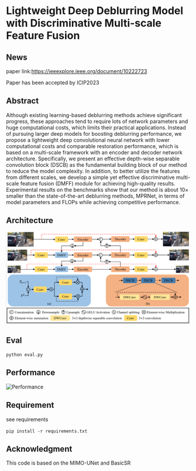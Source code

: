 # Lightweight Deep Deblurring Model with Discriminative Multi-scale Feature Fusion
## News
paper link:https://ieeexplore.ieee.org/document/10222723

Paper has been accepted by ICIP2023
## Abstract
Although existing learning-based deblurring methods achieve significant progress, these approaches tend to require lots of network parameters and huge computational costs, which limits their practical applications. 
Instead of pursuing larger deep models for boosting deblurring performance, we propose a lightweight deep convolutional neural network with lower computational costs and comparable restoration performance, which is based on a multi-scale framework with an encoder and decoder network architecture.
Specifically, we present an effective depth-wise separable convolution block (DSCB) as the fundamental building block of our method to reduce the model complexity.
In addition, to better utilize the features from different scales, we develop a simple yet effective discriminative multi-scale feature fusion (DMFF) module for achieving high-quality results. 
Experimental results on the benchmarks show that our method is about $10\times$ smaller than the state-of-the-art deblurring methods, MPRNet, in terms of model parameters and FLOPs while achieving competitive performance. 
## Architecture
![model architecture](assets/arch.png)
## Eval
```python eval.py```
## Performance
![Performance](assets/performance.png)
## Requirement
see requirements


```pip install -r requirements.txt```
## Acknowledgment
This code is based on the MIMO-UNet and BasicSR
